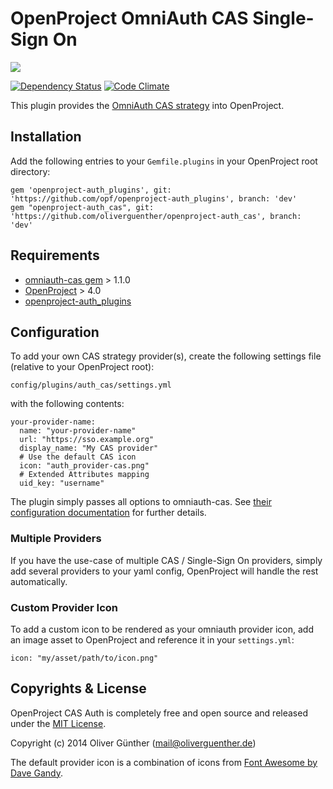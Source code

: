 # OpenProject OmniAuth CAS Single-Sign On
![](https://github.com/oliverguenther/openproject-auth_cas/blob/dev/app/assets/images/auth_provider-cas.png)

[![Dependency Status](https://gemnasium.com/oliverguenther/openproject-auth_cas.svg)](https://gemnasium.com/oliverguenther/openproject-auth_cas)
[![Code Climate](https://codeclimate.com/github/oliverguenther/openproject-auth_cas/badges/gpa.svg)](https://codeclimate.com/github/oliverguenther/openproject-auth_cas)


This plugin provides the [OmniAuth CAS strategy](https://github.com/dlindahl/omniauth-cas) into OpenProject.

## Installation

Add the following entries to your `Gemfile.plugins` in your OpenProject root directory:

	gem 'openproject-auth_plugins', git: 'https://github.com/opf/openproject-auth_plugins', branch: 'dev'
	gem "openproject-auth_cas", git: 'https://github.com/oliverguenther/openproject-auth_cas', branch: 'dev'



## Requirements

* [omniauth-cas gem](https://github.com/dlindahl/omniauth-cas) > 1.1.0
* [OpenProject](http://openproject.org) > 4.0
* [openproject-auth_plugins](https://github.com/opf/openproject-auth_plugins)


## Configuration

To add your own CAS strategy provider(s), create the following settings file (relative to your OpenProject root):

	config/plugins/auth_cas/settings.yml
	
with the following contents:

	your-provider-name:
	  name: "your-provider-name"
	  url: "https://sso.example.org"
	  display_name: "My CAS provider"
	  # Use the default CAS icon
	  icon: "auth_provider-cas.png"
	  # Extended Attributes mapping
	  uid_key: "username"

The plugin simply passes all options to omniauth-cas. See [their configuration documentation](https://github.com/dlindahl/omniauth-cas#configuration-options) for further details.

### Multiple Providers

If you have the use-case of multiple CAS / Single-Sign On providers, simply add several providers to your yaml config, OpenProject will handle the rest automatically.

	  
### Custom Provider Icon

To add a custom icon to be rendered as your omniauth provider icon, add an image asset to OpenProject and reference it in your `settings.yml`:

	icon: "my/asset/path/to/icon.png"
	

## Copyrights & License
OpenProject CAS Auth is completely free and open source and released under the [MIT License](https://github.com/oliverguenther/openproject-auth_cas/blob/dev/LICENSE).

Copyright (c) 2014 Oliver Günther (mail@oliverguenther.de)

The default provider icon is a combination of icons from [Font Awesome by Dave Gandy](http://fontawesome.io).
